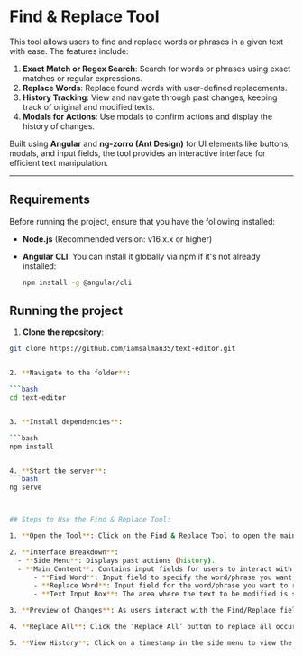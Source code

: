 # Find & Replace Tool

This tool allows users to find and replace words or phrases in a given text with ease. The features include:

1. **Exact Match or Regex Search**: Search for words or phrases using exact matches or regular expressions.
2. **Replace Words**: Replace found words with user-defined replacements.
3. **History Tracking**: View and navigate through past changes, keeping track of original and modified texts.
4. **Modals for Actions**: Use modals to confirm actions and display the history of changes.

Built using **Angular** and **ng-zorro (Ant Design)** for UI elements like buttons, modals, and input fields, the tool provides an interactive interface for efficient text manipulation.

---

## Requirements

Before running the project, ensure that you have the following installed:

- **Node.js** (Recommended version: v16.x.x or higher)
- **Angular CLI**: You can install it globally via npm if it's not already installed:
  
  ```bash
  npm install -g @angular/cli


## Running the project
1. **Clone the repository**: 
  
  ```bash
  git clone https://github.com/iamsalman35/text-editor.git


2. **Navigate to the folder**:
  
  ```bash
  cd text-editor


3. **Install dependencies**:
  
  ```bash
  npm install


4. **Start the server**:
  ```bash
  ng serve



## Steps to Use the Find & Replace Tool:

1. **Open the Tool**: Click on the Find & Replace Tool to open the main modal.

2. **Interface Breakdown**:
    - **Side Menu**: Displays past actions (history).
    - **Main Content**: Contains input fields for users to interact with:
        - **Find Word**: Input field to specify the word/phrase you want to search for.
        - **Replace Word**: Input field for the word/phrase you want to replace the found word with.
        - **Text Input Box**: The area where the text to be modified is shown.

3. **Preview of Changes**: As users interact with the Find/Replace fields, the outcome is displayed next to the text input box, showing the words that will be replaced and their locations.

4. **Replace All**: Click the ‘Replace All’ button to replace all occurrences of the find word. The original and modified texts are saved in the **History**, segregated by timestamps.

5. **View History**: Click on a timestamp in the side menu to view the original and modified text. You can copy the text for further use.
